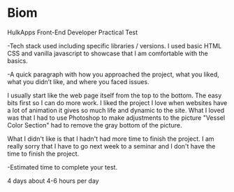# Biom
HulkApps Front-End Developer Practical Test

-Tech stack used including specific libraries / versions.
I used basic HTML CSS and vanilla javascript to showcase that I am comfortable with the basics. 

-A quick paragraph with how you approached the project, what you liked, what you didn’t like, and where you faced issues.

I usually start like the web page itself from the top to the bottom. The easy bits first so I can do more work. 
I liked the project I love when websites have a lot of animation it gives so much life and dynamic to the site.
What I loved was that I had to use Photoshop to make adjustments to the picture "Vessel Color Section" had to remove the gray bottom of the picture.

What I didn't like is that I hadn't had more time to finish the project. I am really sorry that I have to go next week to a seminar and 
I don't have the time to finish the project. 

-Estimated time to complete your test.

4 days about 4-6 hours per day
